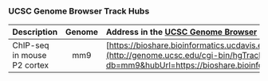 
#

### UCSC Genome Browser Track Hubs



| Description                                   | Genome  | Address in the [UCSC Genome Browser](https://genome.ucsc.edu/cgi-bin/hgHubConnect) URL Track Hub page   |
| :---                                          | :---:   | :---        |
| ChIP-seq in mouse P2 cortex             | mm9     | [https://bioshare.bioinformatics.ucdavis.edu/bioshare/download/5n5qgzj3865i50p/Tbr1_mm9.P2.txt](http://genome.ucsc.edu/cgi-bin/hgTracks?db=mm9&hubUrl=https://bioshare.bioinformatics.ucdavis.edu/bioshare/download/5n5qgzj3865i50p/Tbr1_mm9.P2.txt)  |


